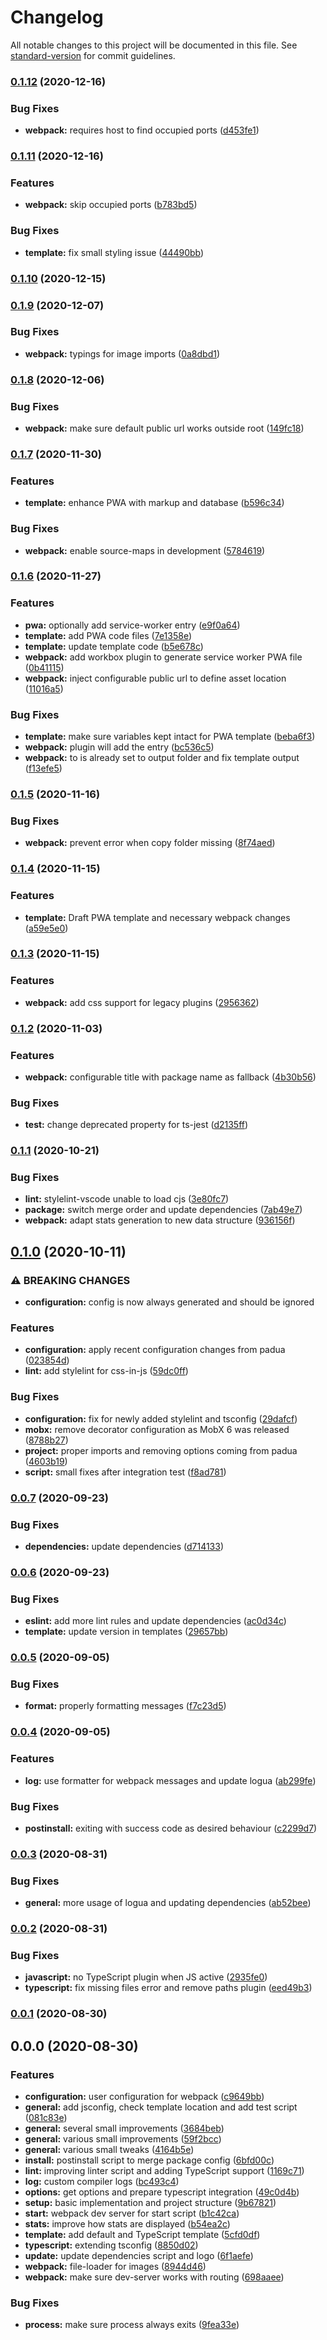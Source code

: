 # Changelog

All notable changes to this project will be documented in this file. See [standard-version](https://github.com/conventional-changelog/standard-version) for commit guidelines.

### [0.1.12](https://github.com/tobua/papua/compare/v0.1.11...v0.1.12) (2020-12-16)


### Bug Fixes

* **webpack:** requires host to find occupied ports ([d453fe1](https://github.com/tobua/papua/commit/d453fe17232270e7c7cf233ddb854143511d5f01))

### [0.1.11](https://github.com/tobua/papua/compare/v0.1.10...v0.1.11) (2020-12-16)


### Features

* **webpack:** skip occupied ports ([b783bd5](https://github.com/tobua/papua/commit/b783bd5caf38ccd0f8f48be318b955cf36d8b900))


### Bug Fixes

* **template:** fix small styling issue ([44490bb](https://github.com/tobua/papua/commit/44490bbb880007fc709e1dcd6f8c041739536747))

### [0.1.10](https://github.com/tobua/papua/compare/v0.1.9...v0.1.10) (2020-12-15)

### [0.1.9](https://github.com/tobua/papua/compare/v0.1.8...v0.1.9) (2020-12-07)


### Bug Fixes

* **webpack:** typings for image imports ([0a8dbd1](https://github.com/tobua/papua/commit/0a8dbd1e070f3996c818fc553f536f49c8bdea40))

### [0.1.8](https://github.com/tobua/papua/compare/v0.1.7...v0.1.8) (2020-12-06)


### Bug Fixes

* **webpack:** make sure default public url works outside root ([149fc18](https://github.com/tobua/papua/commit/149fc18d2a91e6c8fbc4d905067ea4eb037ebd5c))

### [0.1.7](https://github.com/tobua/papua/compare/v0.1.6...v0.1.7) (2020-11-30)


### Features

* **template:** enhance PWA with markup and database ([b596c34](https://github.com/tobua/papua/commit/b596c34f41e39cf6756ff91fd638b7fe6178c0db))


### Bug Fixes

* **webpack:** enable source-maps in development ([5784619](https://github.com/tobua/papua/commit/57846192c84fd568d387930f1ee3e1eed46ce607))

### [0.1.6](https://github.com/tobua/papua/compare/v0.1.5...v0.1.6) (2020-11-27)


### Features

* **pwa:** optionally add service-worker entry ([e9f0a64](https://github.com/tobua/papua/commit/e9f0a64e8a9120089b6691a7edfdff46105ff7d3))
* **template:** add PWA code files ([7e1358e](https://github.com/tobua/papua/commit/7e1358e06c6453ce1abbb1be0ba8cf1f3356fe13))
* **template:** update template code ([b5e678c](https://github.com/tobua/papua/commit/b5e678c361fbc19c934586205b4e0a630c3e3e52))
* **webpack:** add workbox plugin to generate service worker PWA file ([0b41115](https://github.com/tobua/papua/commit/0b411157ee588b6c9d0cc9a874abbd9418bd76c0))
* **webpack:** inject configurable public url to define asset location ([11016a5](https://github.com/tobua/papua/commit/11016a5bcd39270a6251f26dccfc7f4d93981f53))


### Bug Fixes

* **template:** make sure variables kept intact for PWA template ([beba6f3](https://github.com/tobua/papua/commit/beba6f324fa321b646eddda1f5aa9fcc7cb8ea29))
* **webpack:** plugin will add the entry ([bc536c5](https://github.com/tobua/papua/commit/bc536c5d91f09bede949835a1bf9d074ce1a25b6))
* **webpack:** to is already set to output folder and fix template output ([f13efe5](https://github.com/tobua/papua/commit/f13efe5dd504204bf48fbbfb8b0238f54a159628))

### [0.1.5](https://github.com/tobua/papua/compare/v0.1.4...v0.1.5) (2020-11-16)


### Bug Fixes

* **webpack:** prevent error when copy folder missing ([8f74aed](https://github.com/tobua/papua/commit/8f74aed00fb4df91f36a2445bbd2cb2d3bb426ca))

### [0.1.4](https://github.com/tobua/papua/compare/v0.1.3...v0.1.4) (2020-11-15)


### Features

* **template:** Draft PWA template and necessary webpack changes ([a59e5e0](https://github.com/tobua/papua/commit/a59e5e0c190babe3c0a1c2d83d67fd65eea2473f))

### [0.1.3](https://github.com/tobua/papua/compare/v0.1.2...v0.1.3) (2020-11-15)


### Features

* **webpack:** add css support for legacy plugins ([2956362](https://github.com/tobua/papua/commit/2956362294bcc9da968a7dc0fddcca44cc4a7a25))

### [0.1.2](https://github.com/tobua/papua/compare/v0.1.1...v0.1.2) (2020-11-03)


### Features

* **webpack:** configurable title with package name as fallback ([4b30b56](https://github.com/tobua/papua/commit/4b30b56367cdc9e08b6977b84aac9084a54123dd))


### Bug Fixes

* **test:** change deprecated property for ts-jest ([d2135ff](https://github.com/tobua/papua/commit/d2135ff48c630630b8ddac5042f473e3b18abd17))

### [0.1.1](https://github.com/tobua/papua/compare/v0.1.0...v0.1.1) (2020-10-21)


### Bug Fixes

* **lint:** stylelint-vscode unable to load cjs ([3e80fc7](https://github.com/tobua/papua/commit/3e80fc7d16d45e40f1d8532566db08bcd4727c0d))
* **package:** switch merge order and update dependencies ([7ab49e7](https://github.com/tobua/papua/commit/7ab49e7c5d8d5e30533f1c7bf9cfe01ae83e65b1))
* **webpack:** adapt stats generation to new data structure ([936156f](https://github.com/tobua/papua/commit/936156fe3c480a769f070c3c9503648fbd8234b6))

## [0.1.0](https://github.com/tobua/papua/compare/v0.0.7...v0.1.0) (2020-10-11)


### ⚠ BREAKING CHANGES

* **configuration:** config is now always generated and should be ignored

### Features

* **configuration:** apply recent configuration changes from padua ([023854d](https://github.com/tobua/papua/commit/023854d9c303ece3f546096397b4b50281a2eddf))
* **lint:** add stylelint for css-in-js ([59dc0ff](https://github.com/tobua/papua/commit/59dc0ffa3b7321d97bba71c066380def8d3f1a04))


### Bug Fixes

* **configuration:** fix for newly added stylelint and tsconfig ([29dafcf](https://github.com/tobua/papua/commit/29dafcf3b907032fee2fa38283b419b8d9f09a97))
* **mobx:** remove decorator configuration as MobX 6 was released ([8788b27](https://github.com/tobua/papua/commit/8788b276bb8bd8521c6dce993dea65f158b757ad))
* **project:** proper imports and removing options coming from padua ([4603b19](https://github.com/tobua/papua/commit/4603b1995f475bde8e98021dd3d6bbea2dac61be))
* **script:** small fixes after integration test ([f8ad781](https://github.com/tobua/papua/commit/f8ad78102d85be3cee29d9f0ba379a81298fa1c0))

### [0.0.7](https://github.com/tobua/papua/compare/v0.0.6...v0.0.7) (2020-09-23)


### Bug Fixes

* **dependencies:** update dependencies ([d714133](https://github.com/tobua/papua/commit/d714133e1e9bf8c85394ffe4fdb2e3fbd819af2d))

### [0.0.6](https://github.com/tobua/papua/compare/v0.0.5...v0.0.6) (2020-09-23)


### Bug Fixes

* **eslint:** add more lint rules and update dependencies ([ac0d34c](https://github.com/tobua/papua/commit/ac0d34c6a13363872f7eacc33d03f48c94effcec))
* **template:** update version in templates ([29657bb](https://github.com/tobua/papua/commit/29657bb57871ffe48c817141ac354346500caf56))

### [0.0.5](https://github.com/tobua/papua/compare/v0.0.4...v0.0.5) (2020-09-05)


### Bug Fixes

* **format:** properly formatting messages ([f7c23d5](https://github.com/tobua/papua/commit/f7c23d59e667c8e326e4377928bcef3696b130ca))

### [0.0.4](https://github.com/tobua/papua/compare/v0.0.3...v0.0.4) (2020-09-05)


### Features

* **log:** use formatter for webpack messages and update logua ([ab299fe](https://github.com/tobua/papua/commit/ab299fe5cbf9472d2d3bbcbd6930cf835e016366))


### Bug Fixes

* **postinstall:** exiting with success code as desired behaviour ([c2299d7](https://github.com/tobua/papua/commit/c2299d728fcdfd489d4a2b9530f5d7e0cbb683d0))

### [0.0.3](https://github.com/tobua/papua/compare/v0.0.2...v0.0.3) (2020-08-31)


### Bug Fixes

* **general:** more usage of logua and updating dependencies ([ab52bee](https://github.com/tobua/papua/commit/ab52bee0ea1284a07faf9c8b065d4304ba1fb6de))

### [0.0.2](https://github.com/tobua/papua/compare/v0.0.1...v0.0.2) (2020-08-31)


### Bug Fixes

* **javascript:** no TypeScript plugin when JS active ([2935fe0](https://github.com/tobua/papua/commit/2935fe055b30b9d65817199ec9999ed86fd0a17a))
* **typescript:** fix missing files error and remove paths plugin ([eed49b3](https://github.com/tobua/papua/commit/eed49b368a034bca221537e1b2955b073216e381))

### [0.0.1](https://github.com/tobua/papua/compare/v0.0.0...v0.0.1) (2020-08-30)

## 0.0.0 (2020-08-30)


### Features

* **configuration:** user configuration for webpack ([c9649bb](https://github.com/tobua/papua/commit/c9649bbd30dbdd6f7a7d4809898d426701a42a63))
* **general:** add jsconfig, check template location and add test script ([081c83e](https://github.com/tobua/papua/commit/081c83e6080b0f1705958d0e94e1fd18d3de9124))
* **general:** several small improvements ([3684beb](https://github.com/tobua/papua/commit/3684beb45a6959abfdddc481d356dd5aa3e78eeb))
* **general:** various small improvements ([59f2bcc](https://github.com/tobua/papua/commit/59f2bcc9f30265799d4703f4f6766e0422880f6a))
* **general:** various small tweaks ([4164b5e](https://github.com/tobua/papua/commit/4164b5efe51244be71e14acb91aeee02b538c6e8))
* **install:** postinstall script to merge package config ([6bfd00c](https://github.com/tobua/papua/commit/6bfd00ce2c7320f73785c54d277217e36fdb3592))
* **lint:** improving linter script and adding TypeScript support ([1169c71](https://github.com/tobua/papua/commit/1169c718ce6fddf8eb76f1f49d459b4b7805c29b))
* **log:** custom compiler logs ([bc493c4](https://github.com/tobua/papua/commit/bc493c48acdf33d6290b45b9c3aeb63382f5ccdc))
* **options:** get options and prepare typescript integration ([49c0d4b](https://github.com/tobua/papua/commit/49c0d4b5a0ece617068c973e25dd42ea3cf6760a))
* **setup:** basic implementation and project structure ([9b67821](https://github.com/tobua/papua/commit/9b678217820320149449511e3b741d8a9f7fdccb))
* **start:** webpack dev server for start script ([b1c42ca](https://github.com/tobua/papua/commit/b1c42ca3e6d2a0f32229a81fdd07eab8cdb22b2b))
* **stats:** improve how stats are displayed ([b54ea2c](https://github.com/tobua/papua/commit/b54ea2c52f4cbfc3cb923e9a9f3c86a16ec54b74))
* **template:** add default and TypeScript template ([5cfd0df](https://github.com/tobua/papua/commit/5cfd0df488fd067854d82a416846e3e6d59bd6fa))
* **typescript:** extending tsconfig ([8850d02](https://github.com/tobua/papua/commit/8850d02325c950c8be31b5a13fd1e7629b75cf40))
* **update:** update dependencies script and logo ([6f1aefe](https://github.com/tobua/papua/commit/6f1aefef820a5aef0f52a9036327c9efa2ae3fd9))
* **webpack:** file-loader for images ([8944d46](https://github.com/tobua/papua/commit/8944d463df233ec4f51449399db2c3d8f5b3bda5))
* **webpack:** make sure dev-server works with routing ([698aaee](https://github.com/tobua/papua/commit/698aaee19d428250845d0462270b41029bbde12b))


### Bug Fixes

* **process:** make sure process always exits ([9fea33e](https://github.com/tobua/papua/commit/9fea33eec94a2dbb7c585c2e3636a4ddad46f2fd))
